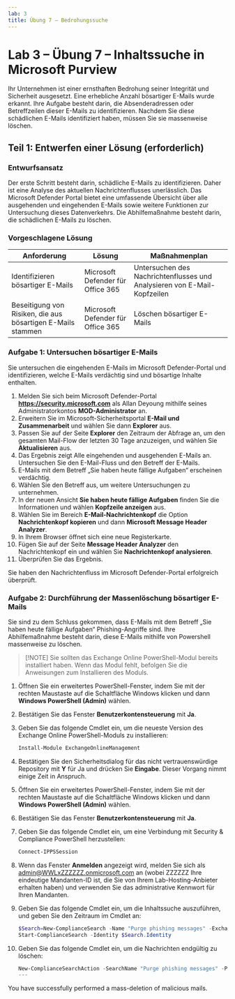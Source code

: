 ```yaml
---
lab: 3
title: Übung 7 – Bedrohungssuche
---
```



# Lab 3 – Übung 7 – Inhaltssuche in Microsoft Purview

Ihr Unternehmen ist einer ernsthaften Bedrohung seiner Integrität und Sicherheit ausgesetzt. Eine erhebliche Anzahl bösartiger E-Mails wurde erkannt. Ihre Aufgabe besteht darin, die Absenderadressen oder Betreffzeilen dieser E-Mails zu identifizieren. Nachdem Sie diese schädlichen E-Mails identifiziert haben, müssen Sie sie massenweise löschen.

## Teil 1: Entwerfen einer Lösung (erforderlich)

### Entwurfsansatz

Der erste Schritt besteht darin, schädliche E-Mails zu identifizieren. Daher ist eine Analyse des aktuellen Nachrichtenflusses unerlässlich. Das Microsoft Defender Portal bietet eine umfassende Übersicht über alle ausgehenden und eingehenden E-Mails sowie weitere Funktionen zur Untersuchung dieses Datenverkehrs. Die Abhilfemaßnahme besteht darin, die schädlichen E-Mails zu löschen. 

### Vorgeschlagene Lösung

|Anforderung|Lösung|Maßnahmenplan|
|----|----|----|
|Identifizieren bösartiger E-Mails|Microsoft Defender für Office 365|Untersuchen des Nachrichtenflusses und Analysieren von E-Mail-Kopfzeilen|
|Beseitigung von Risiken, die aus bösartigen E-Mails stammen|Microsoft Defender für Office 365|Löschen bösartiger E-Mails|

### Aufgabe 1: Untersuchen bösartiger E-Mails

Sie untersuchen die eingehenden E-Mails im Microsoft Defender-Portal und identifizieren, welche E-Mails verdächtig sind und bösartige Inhalte enthalten.

1. Melden Sie sich beim Microsoft Defender-Portal **https://security.microsoft.com** als Allan Deyoung mithilfe seines Administratorkontos **MOD-Administrator** an.
1. Erweitern Sie im Microsoft-Sicherheitsportal **E-Mail und Zusammenarbeit** und wählen Sie dann **Explorer** aus.
1. Passen Sie auf der Seite **Explorer** den Zeitraum der Abfrage an, um den gesamten Mail-Flow der letzten 30 Tage anzuzeigen, und wählen Sie **Aktualisieren** aus.
1. Das Ergebnis zeigt Alle eingehenden und ausgehenden E-Mails an. Untersuchen Sie den E-Mail-Fluss und den Betreff der E-Mails.
1. E-Mails mit dem Betreff „Sie haben heute fällige Aufgaben“ erscheinen verdächtig.
1. Wählen Sie den Betreff aus, um weitere Untersuchungen zu unternehmen.
1. In der neuen Ansicht **Sie haben heute fällige Aufgaben** finden Sie die Informationen und wählen **Kopfzeile anzeigen** aus.
1. Wählen Sie im Bereich **E-Mail-Nachrichtenkopf** die Option **Nachrichtenkopf kopieren** und dann **Microsoft Message Header Analyzer**.
1. In Ihrem Browser öffnet sich eine neue Registerkarte.
1. Fügen Sie auf der Seite **Message Header Analyzer** den Nachrichtenkopf ein und wählen Sie **Nachrichtenkopf analysieren**.
1. Überprüfen Sie das Ergebnis.

Sie haben den Nachrichtenfluss im Microsoft Defender-Portal erfolgreich überprüft.

### Aufgabe 2: Durchführung der Massenlöschung bösartiger E-Mails

Sie sind zu dem Schluss gekommen, dass E-Mails mit dem Betreff „Sie haben heute fällige Aufgaben“ Phishing-Angriffe sind. Ihre Abhilfemaßnahme besteht darin, diese E-Mails mithilfe von Powershell massenweise zu löschen.

>[!NOTE] Sie sollten das Exchange Online PowerShell-Modul bereits installiert haben. Wenn das Modul fehlt, befolgen Sie die Anweisungen zum Installieren des Moduls.

1. Öffnen Sie ein erweitertes PowerShell-Fenster, indem Sie mit der rechten Maustaste auf die Schaltfläche Windows klicken und dann **Windows PowerShell (Admin)** wählen.
1. Bestätigen Sie das Fenster **Benutzerkontensteuerung** mit **Ja**.
1. Geben Sie das folgende Cmdlet ein, um die neueste Version des Exchange Online PowerShell-Moduls zu installieren:

    ```powershell
    Install-Module ExchangeOnlineManagement
    ```
1. Bestätigen Sie den Sicherheitsdialog für das nicht vertrauenswürdige Repository mit **Y** für Ja und drücken Sie **Eingabe**.  Dieser Vorgang nimmt einige Zeit in Anspruch.
1. Öffnen Sie ein erweitertes PowerShell-Fenster, indem Sie mit der rechten Maustaste auf die Schaltfläche Windows klicken und dann **Windows PowerShell (Admin)** wählen.
1. Bestätigen Sie das Fenster **Benutzerkontensteuerung** mit **Ja**.
1. Geben Sie das folgende Cmdlet ein, um eine Verbindung mit Security & Compliance PowerShell herzustellen:

    ```powershell
    Connect-IPPSSession
    ```

1. Wenn das Fenster **Anmelden** angezeigt wird, melden Sie sich als admin@WWLxZZZZZZ.onmicrosoft.com an (wobei ZZZZZZ Ihre eindeutige Mandanten-ID ist, die Sie von Ihrem Lab-Hosting-Anbieter erhalten haben) und verwenden Sie das administrative Kennwort für Ihren Mandanten.
1. Geben Sie das folgende Cmdlet ein, um die Inhaltssuche auszuführen, und geben Sie den Zeitraum im Cmdlet an:

    ```powershell
    $Search=New-ComplianceSearch -Name "Purge phishing messages" -ExchangeLocation All -ContentMatchQuery '(Received:mm/dd/yyyy..mm/dd/yyyy) AND (Subject:"You have tasks due today")'
    Start-ComplianceSearch -Identity $Search.Identity
    ```
1. Geben Sie das folgende Cmdlet ein, um die Nachrichten endgültig zu löschen:

    ```powershell
    New-ComplianceSearchAction -SearchName "Purge phishing messages" -Purge -PurgeType HardDelete
    ---
You have successfully performed a mass-deletion of malicious mails.